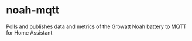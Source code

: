 # noah-mqtt
Polls and publishes data and metrics of the Growatt Noah battery to MQTT for Home Assistant
